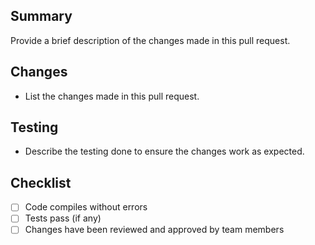 ## Summary

Provide a brief description of the changes made in this pull request.

## Changes

- List the changes made in this pull request.

## Testing

- Describe the testing done to ensure the changes work as expected.

## Checklist

- [ ] Code compiles without errors
- [ ] Tests pass (if any)
- [ ] Changes have been reviewed and approved by team members
